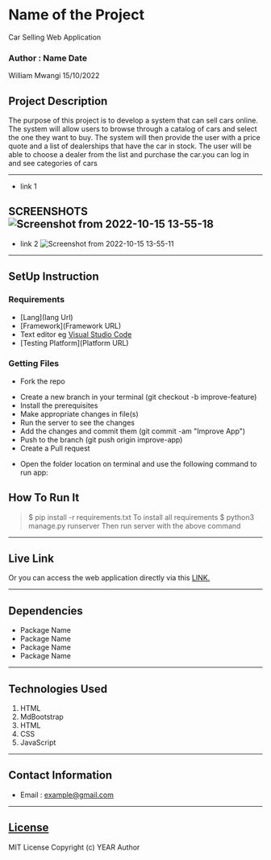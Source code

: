 # Name of the Project
Car Selling Web Application
 ### Author : Name Date
William Mwangi  15/10/2022
 ## Project Description
The purpose of this project is to develop a system that can sell cars online. The system will allow users to browse through a catalog of cars and select the one they want to buy. The system will then provide the user with a price quote and a list of dealerships that have the car in stock. The user will be able to choose a dealer from the list and purchase the car.you can log in and see categories of cars
 ******
  - link 1
 ## SCREENSHOTS![Screenshot from 2022-10-15 13-55-18](https://user-images.githubusercontent.com/111878902/195982718-05dff186-47b5-4890-b28c-1c983cd131dc.png)
 - link 2
 ![Screenshot from 2022-10-15 13-55-11](https://user-images.githubusercontent.com/111878902/195982747-1d8217ae-6dd0-4efe-95df-9eeabac5ddd0.png)

 ********
 ## SetUp Instruction
 ### Requirements
 * [Lang](lang Url)
 * [Framework](Framework URL)
 * Text editor eg [Visual Studio Code](https://code.visualstudio.com/download)
 * [Testing Platform](Platform URL)
 ### Getting Files
 * Fork the repo
 - Create a new branch in your terminal (git checkout -b improve-feature)
 - Install the prerequisites
 - Make appropriate changes in file(s)
 - Run the server to see the changes
 - Add the changes and commit them (git commit -am "Improve App")
 - Push to the branch (git push origin improve-app)
 - Create a Pull request
 * Open the folder location on terminal and use the following command to run app:
 ## How To Run It
 >  $ pip install -r requirements.txt
 To install all requirements
 > $ python3 manage.py runserver
 Then run server with the above command
 *****
 ## Live Link
 Or you can access the web application directly via this [LINK.](link.com/)
 *****
 ## Dependencies
 - Package Name
 - Package Name
 - Package Name
 - Package Name
 *****
 ## Technologies Used
 1. HTML
 2. MdBootstrap
 3. HTML
 4. CSS
 5. JavaScript
 *****
 ## Contact Information
 * Email : example@gmail.com
 *****
 ## [License](LICENSE)
 MIT License
 Copyright (c) YEAR Author
